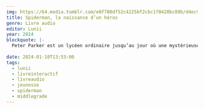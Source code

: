 ```yaml
---
img: https://64.media.tumblr.com/e0f780df52c4225bf2cbc1f0420bc89b/d4ec96f7f883b5f3-ee/s640x960/5c6e13cc6504a2eac27bda464c053fa77f3e967e.png
title: Spiderman, la naissance d’un héros
genre: Livre audio
editor: Lunii
year: 2024
blockquote: |-
  Peter Parker est un lycéen ordinaire jusqu’au jour où une mystérieuse araignée lui transmet d’incroyables super-pouvoirs. Le soir même, Peter découvre qu’il peut sauter très haut, s’accrocher aux murs et escalader d’immenses bâtiments sans difficulté. Mais que faire de ces nouveaux dons ? Un grand pouvoir implique de grandes responsabilités... Spider-Man décidera-t-il de mettre ses facultés au service du bien ?
  
date: 2024-01-10T13:53:00
tags:
  - lunii
  - livreinteractif
  - livreaudio
  - jeunesse
  - spiderman
  - middlegrade
---
```

